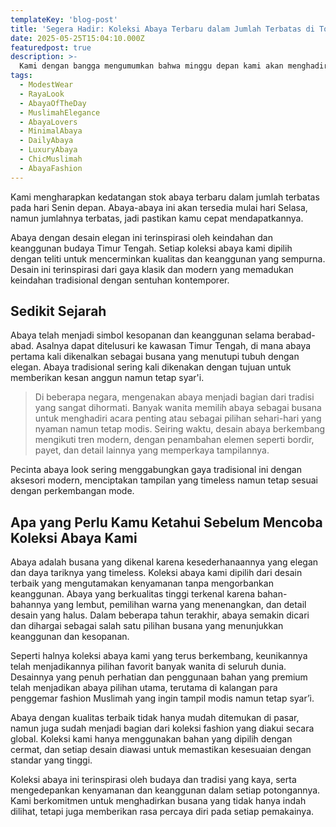 ```yaml
---
templateKey: 'blog-post'
title: 'Segera Hadir: Koleksi Abaya Terbaru dalam Jumlah Terbatas di Toko Minggu Depan'
date: 2025-05-25T15:04:10.000Z
featuredpost: true
description: >-
  Kami dengan bangga mengumumkan bahwa minggu depan kami akan menghadirkan koleksi abaya edisi terbatas di toko kami.Gaya kasual yang sopan dan manis, boleh digayakan dengan heels atau sneakers.
tags:
  - ModestWear
  - RayaLook
  - AbayaOfTheDay
  - MuslimahElegance
  - AbayaLovers
  - MinimalAbaya
  - DailyAbaya
  - LuxuryAbaya
  - ChicMuslimah
  - AbayaFashion
---
```


Kami mengharapkan kedatangan stok abaya terbaru dalam jumlah terbatas pada hari Senin depan. Abaya-abaya ini akan tersedia mulai hari Selasa, namun jumlahnya terbatas, jadi pastikan kamu cepat mendapatkannya.

Abaya dengan desain elegan ini terinspirasi oleh keindahan dan keanggunan budaya Timur Tengah. Setiap koleksi abaya kami dipilih dengan teliti untuk mencerminkan kualitas dan keanggunan yang sempurna. Desain ini terinspirasi dari gaya klasik dan modern yang memadukan keindahan tradisional dengan sentuhan kontemporer.

## Sedikit Sejarah
Abaya telah menjadi simbol kesopanan dan keanggunan selama berabad-abad. Asalnya dapat ditelusuri ke kawasan Timur Tengah, di mana abaya pertama kali dikenalkan sebagai busana yang menutupi tubuh dengan elegan. Abaya tradisional sering kali dikenakan dengan tujuan untuk memberikan kesan anggun namun tetap syar'i.

>Di beberapa negara, mengenakan abaya menjadi bagian dari tradisi yang sangat dihormati. Banyak wanita memilih abaya sebagai busana untuk menghadiri acara penting atau sebagai pilihan sehari-hari yang nyaman namun tetap modis. Seiring waktu, desain abaya berkembang mengikuti tren modern, dengan penambahan elemen seperti bordir, payet, dan detail lainnya yang memperkaya tampilannya.

Pecinta abaya look sering menggabungkan gaya tradisional ini dengan aksesori modern, menciptakan tampilan yang timeless namun tetap sesuai dengan perkembangan mode.

## Apa yang Perlu Kamu Ketahui Sebelum Mencoba Koleksi Abaya Kami
Abaya adalah busana yang dikenal karena kesederhanaannya yang elegan dan daya tariknya yang timeless. Koleksi abaya kami dipilih dari desain terbaik yang mengutamakan kenyamanan tanpa mengorbankan keanggunan. Abaya yang berkualitas tinggi terkenal karena bahan-bahannya yang lembut, pemilihan warna yang menenangkan, dan detail desain yang halus. Dalam beberapa tahun terakhir, abaya semakin dicari dan dihargai sebagai salah satu pilihan busana yang menunjukkan keanggunan dan kesopanan.

Seperti halnya koleksi abaya kami yang terus berkembang, keunikannya telah menjadikannya pilihan favorit banyak wanita di seluruh dunia. Desainnya yang penuh perhatian dan penggunaan bahan yang premium telah menjadikan abaya pilihan utama, terutama di kalangan para penggemar fashion Muslimah yang ingin tampil modis namun tetap syar’i.

Abaya dengan kualitas terbaik tidak hanya mudah ditemukan di pasar, namun juga sudah menjadi bagian dari koleksi fashion yang diakui secara global. Koleksi kami hanya menggunakan bahan yang dipilih dengan cermat, dan setiap desain diawasi untuk memastikan kesesuaian dengan standar yang tinggi.

Koleksi abaya ini terinspirasi oleh budaya dan tradisi yang kaya, serta mengedepankan kenyamanan dan keanggunan dalam setiap potongannya. Kami berkomitmen untuk menghadirkan busana yang tidak hanya indah dilihat, tetapi juga memberikan rasa percaya diri pada setiap pemakainya.
